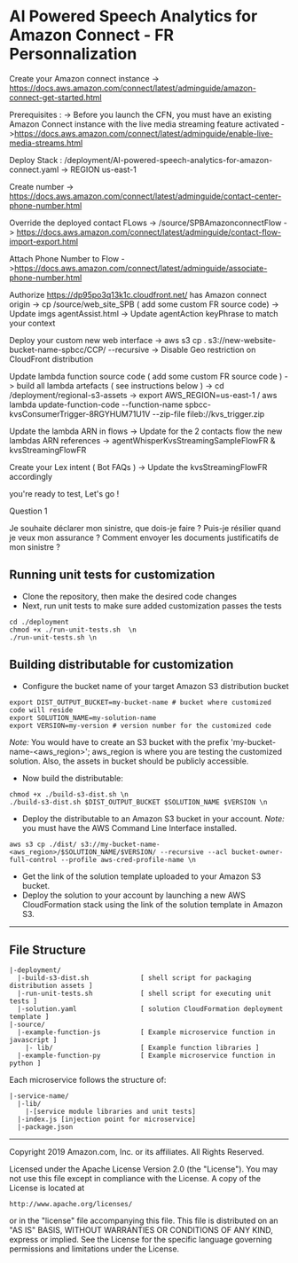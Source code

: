 # AI Powered Speech Analytics for Amazon Connect - FR Personnalization 

Create your Amazon connect instance
-> https://docs.aws.amazon.com/connect/latest/adminguide/amazon-connect-get-started.html

Prerequisites :
-> Before you launch the CFN, you must have an existing Amazon Connect instance with the live media streaming feature activated
->https://docs.aws.amazon.com/connect/latest/adminguide/enable-live-media-streams.html

Deploy Stack :  /deployment/AI-powered-speech-analytics-for-amazon-connect.yaml
-> REGION us-east-1

Create number
-> https://docs.aws.amazon.com/connect/latest/adminguide/contact-center-phone-number.html


Override the deployed contact FLows
-> /source/SPBAmazonconnectFlow
-> https://docs.aws.amazon.com/connect/latest/adminguide/contact-flow-import-export.html

Attach Phone Number to Flow
->https://docs.aws.amazon.com/connect/latest/adminguide/associate-phone-number.html

Authorize https://dp95po3q13k1c.cloudfront.net/ has Amazon connect origin
-> cp /source/web_site_SPB ( add some custom FR source code)
-> Update imgs agentAssist.html
-> Update agentAction keyPhrase to match your context

Deploy your custom new web interface
-> aws s3 cp . s3://new-website-bucket-name-spbcc/CCP/ --recursive
-> Disable Geo restriction on CloudFront distribution

Update lambda function source code ( add some custom FR source code )
-> build all lambda artefacts ( see instructions below )
-> cd /deployment/regional-s3-assets
-> export AWS_REGION=us-east-1 / aws lambda update-function-code --function-name  spbcc-kvsConsumerTrigger-8RGYHUM71U1V  --zip-file fileb://kvs_trigger.zip

Update the lambda ARN in flows
-> Update for the 2 contacts flow the new lambdas ARN references
-> agentWhisperKvsStreamingSampleFlowFR & kvsStreamingFlowFR

Create your Lex intent ( Bot FAQs )
-> Update the kvsStreamingFlowFR accordingly

you're ready to test, Let's go !


Question 1

Je souhaite déclarer mon sinistre, que dois-je faire ?
Puis-je résilier quand je veux mon assurance ?
Comment envoyer les documents justificatifs de mon sinistre ?


## Running unit tests for customization
* Clone the repository, then make the desired code changes
* Next, run unit tests to make sure added customization passes the tests
```
cd ./deployment
chmod +x ./run-unit-tests.sh  \n
./run-unit-tests.sh \n
```

## Building distributable for customization
* Configure the bucket name of your target Amazon S3 distribution bucket
```
export DIST_OUTPUT_BUCKET=my-bucket-name # bucket where customized code will reside
export SOLUTION_NAME=my-solution-name
export VERSION=my-version # version number for the customized code
```
_Note:_ You would have to create an S3 bucket with the prefix 'my-bucket-name-<aws_region>'; aws_region is where you are testing the customized solution. Also, the assets in bucket should be publicly accessible.

* Now build the distributable:
```
chmod +x ./build-s3-dist.sh \n
./build-s3-dist.sh $DIST_OUTPUT_BUCKET $SOLUTION_NAME $VERSION \n
```

* Deploy the distributable to an Amazon S3 bucket in your account. _Note:_ you must have the AWS Command Line Interface installed.
```
aws s3 cp ./dist/ s3://my-bucket-name-<aws_region>/$SOLUTION_NAME/$VERSION/ --recursive --acl bucket-owner-full-control --profile aws-cred-profile-name \n
```

* Get the link of the solution template uploaded to your Amazon S3 bucket.
* Deploy the solution to your account by launching a new AWS CloudFormation stack using the link of the solution template in Amazon S3.

*** 

## File Structure

```
|-deployment/
  |-build-s3-dist.sh             [ shell script for packaging distribution assets ]
  |-run-unit-tests.sh            [ shell script for executing unit tests ]
  |-solution.yaml                [ solution CloudFormation deployment template ]
|-source/
  |-example-function-js          [ Example microservice function in javascript ]
    |- lib/                      [ Example function libraries ]
  |-example-function-py          [ Example microservice function in python ]

```

Each microservice follows the structure of:

```
|-service-name/
  |-lib/
    |-[service module libraries and unit tests]
  |-index.js [injection point for microservice]
  |-package.json
```

***


Copyright 2019 Amazon.com, Inc. or its affiliates. All Rights Reserved.

Licensed under the Apache License Version 2.0 (the "License"). You may not use this file except in compliance with the License. A copy of the License is located at

    http://www.apache.org/licenses/

or in the "license" file accompanying this file. This file is distributed on an "AS IS" BASIS, WITHOUT WARRANTIES OR CONDITIONS OF ANY KIND, express or implied. See the License for the specific language governing permissions and limitations under the License.
